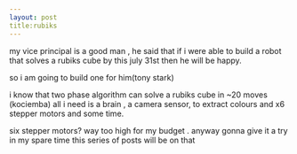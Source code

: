 ```yaml
---
layout: post
title:rubiks 
---
```


my vice principal is a good man , he said that if i were able to build a robot that solves a rubiks cube by this july 31st then 
he will be happy.

so i am going to build one for him(tony stark)


i know that two phase algorithm can solve a rubiks cube in ~20 moves (kociemba) all i need is a brain , a camera sensor,
to extract colours and x6 stepper motors and some time.


six stepper motors? way too high for my budget .
anyway gonna give it a try in my spare time this series of posts will be on that
